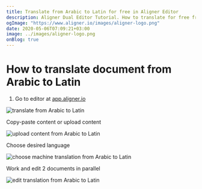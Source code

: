 ```yaml
---
title: Translate from Arabic to Latin for free in Aligner Editor
description: Aligner Dual Editor Tutorial. How to translate for free from Arabic to Latin. Aligner is multilingual document management platform. 
ogImage: "https://www.aligner.io/images/aligner-logo.png"
date: 2020-05-06T07:09:21+03:00
image: ../images/aligner-logo.png
onBlog: true
---
```


# How to translate document from Arabic to Latin

1. Go to editor at [app.aligner.io](https://app.aligner.io "Aligner App web page")

![translate from Arabic to Latin](../aligner-blank-editor.png "translate from Arabic to Latin")

Copy-paste content or upload content

![upload content from Arabic to Latin](../aligner-uploaded-document.png "upload content from Arabic to Latin")

Choose desired language

![choose machine translation from Arabic to Latin](../aligner-language-dropdown.png "choose machine translation from Arabic to Latin")

Work and edit 2 documents in parallel

![edit translation from Arabic to Latin](../aligner-double-sitded-editor.png "edit translation from Arabic to Latin")

